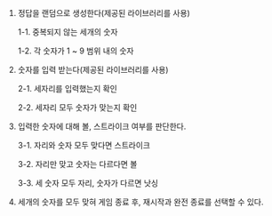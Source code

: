 1. 정답을 랜덤으로 생성한다(제공된 라이브러리를 사용)

   1-1. 중복되지 않는 세개의 숫자

   1-2. 각 숫자가 1 ~ 9 범위 내의 숫자


2. 숫자를 입력 받는다(제공된 라이브러리를 사용)

   2-1. 세자리를 입력했는지 확인

   2-2. 세자리 모두 숫자가 맞는지 확인


3. 입력한 숫자에 대해 볼, 스트라이크 여부를 판단한다.

   3-1. 자리와 숫자 모두 맞다면 스트라이크

   3-2. 자리만 맞고 숫자는 다르다면 볼

   3-3. 세 숫자 모두 자리, 숫자가 다르면 낫싱


4. 세개의 숫자를 모두 맞혀 게임 종료 후, 재시작과 완전 종료를 선택할 수 있다.